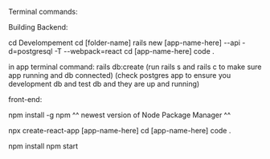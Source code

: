 Terminal commands:

Building Backend:

cd Develompement
cd [folder-name]
rails new [app-name-here] --api -d=postgresql -T --webpack=react 
cd [app-name-here]
code .

in app terminal command: 
rails db:create
(run rails s and rails c to make sure app running and db connected)
(check postgres app to ensure you development db and test db and they are up and running)

front-end:

npm install -g npm
^^ newest version of Node Package Manager ^^

npx create-react-app [app-name-here]
cd [app-name-here]
code .

npm install
npm start



